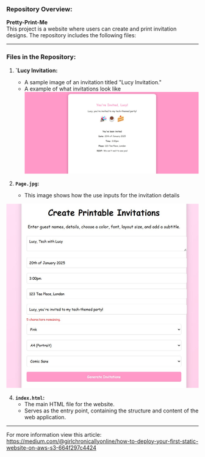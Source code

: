 

### **Repository Overview:**
**Pretty-Print-Me**  
This project is a website where users can create and print invitation designs. The repository includes the following files:

---

### **Files in the Repository:**

1. **`Lucy Invitation:**
   - A sample image of an invitation titled "Lucy Invitation."
   - A example of what invitations look like
 ![Lucy Invitation Example](Lucy%20Invitation.jpg)

2. **`Page.jpg`:**
   - This image shows how the use inputs for the invitation details

![Page](Page.jpg)




4. **`index.html`:**
   - The main HTML file for the website.
   - Serves as the entry point, containing the structure and content of the web application.

---

For more information view this article: https://medium.com/@girlchronicallyonline/how-to-deploy-your-first-static-website-on-aws-s3-664f297c4424

